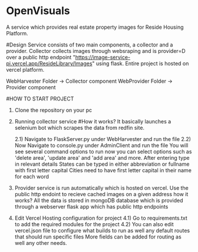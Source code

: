 # OpenVisuals
A service which provides real estate property images for Reside Housing Platform.


#Design
Service consists of two main components, a collector and a provider. Collector collects images through websraping and is provider=D over a public http endpoint 
"https://image-service-pi.vercel.app/ResideLibrary/Images" using flask. Entire project is hosted on vercel platform.

WebHarvester Folder -> Collector component
WebProvider Folder -> Provider component

#HOW TO START PROJECT

1) Clone the repository on your pc
   
2) Running collector service
    #How it works?  It basically launches a selenium bot which scrapes the data from redfin site.

    2.1) Navigate to FlaskServer.py under WebHarvester
         and run the file
    2.2) Now Navigate to console.py under AdminClient and run the file
         You will see several command options to run now
         you can select options such as 'delete area', 'update area' and 'add area' and more. After entering type in relevant details
         States can be typed in either abbreviation or fullname with first letter capital
         Cities need to have first letter capital in their name for each word

4) Provider service is run automatically which is hosted on vercel. Use the public http endoint to recieve cached images on a given address
   how it works? All the data is stored in mongoDB database which is provided through a webserver flask app which has public http endpoints

6) Edit Vercel Hosting configuration for project
   4.1) Go to requirements.txt to add the required modules for the project
   4.2) You can also edit vercel.json file to configure what builds to run as well any default routes that should run specific files
        More fields can be added for routing as well any other needs.


         


